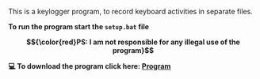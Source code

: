 This is a keylogger program, to record keyboard activities in separate files. 

<strong>To run the program start the <code>setup.bat</code> file</strong><br>

<strong>$${\color{red}PS: I am not responsible for any illegal use of the program}$$</strong>

<strong>💻 To download the program click here: <a href="https://portfoliioo.github.io/h/Home/Projects/Programs/Python/Keylogger/Keylogger.zip" target="_blank" download>Program</a></strong>
